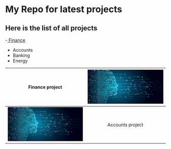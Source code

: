 # My Repo for latest projects

## Here is the list of all projects

-[ Finance](https://raw.githubusercontent.com/rbachu/demo/master/images/demoimage.jpg " Finance")
- Accounts
- Banking
- Energy

| Finance project | ![](https://raw.githubusercontent.com/rbachu/demo/master/images/demoimage.jpg)  |
| :------------: | :------------: |
| ![](https://raw.githubusercontent.com/rbachu/demo/master/images/demoimage.jpg) | Accounts  project |
